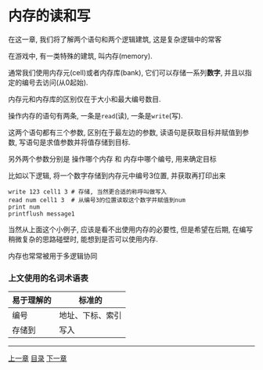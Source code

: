 # 内存的读和写
在这一章, 我们将了解两个语句和两个逻辑建筑, 这是复杂逻辑中的常客

在游戏中, 有一类特殊的建筑, 叫内存(memory).

通常我们使用内存元(cell)或者内存库(bank), 它们可以存储一系列**数字**,
并且以指定的编号去访问(从0起始).

内存元和内存库的区别仅在于大小和最大编号数目.

操作内存的语句有两条, 一条是`read`(读), 一条是`write`(写).

这两个语句都有三个参数, 区别在于最左边的参数,
读语句是获取目标并赋值到参数, 写语句是求值参数并将值存储到目标.

另外两个参数分别是 操作哪个内存 和 内存中哪个编号, 用来确定目标

比如以下逻辑, 将一个数字存储到内存元中编号3位置, 并获取再打印出来

```
write 123 cell1 3 # 存储, 当然更合适的称呼叫做写入
read num cell1 3  # 从编号3的位置读取这个数字并赋值到num
print num
printflush message1
```

当然从上面这个小例子, 应该是看不出使用内存的必要性,
但是希望在后期, 在编写稍微复杂的思路碰壁时, 能想到是否可以使用内存.

内存也常常被用于多逻辑协同

### 上文使用的名词术语表
| 易于理解的 | 标准的           |
| ---        | ---              |
| 编号       | 地址、下标、索引 |
| 存储到     | 写入             |

---
[上一章](./10-control.md)
[目录](./README.md)
[下一章](./12-other-control-flow.md)
